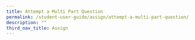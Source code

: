 ```yaml
---
title: Attempt a Multi Part Question
permalink: /student-user-guide/assign/attempt-a-multi-part-question/
description: ""
third_nav_title: Assign
---
```

